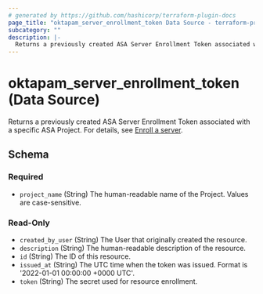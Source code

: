 ```yaml
---
# generated by https://github.com/hashicorp/terraform-plugin-docs
page_title: "oktapam_server_enrollment_token Data Source - terraform-provider-oktapam"
subcategory: ""
description: |-
  Returns a previously created ASA Server Enrollment Token associated with a specific ASA Project. For details, see Enroll a server https://help.okta.com/asa/en-us/Content/Topics/Adv_Server_Access/docs/setup/enrolling-a-server.htm.
---
```


# oktapam_server_enrollment_token (Data Source)

Returns a previously created ASA Server Enrollment Token associated with a specific ASA Project. For details, see [Enroll a server](https://help.okta.com/asa/en-us/Content/Topics/Adv_Server_Access/docs/setup/enrolling-a-server.htm).



<!-- schema generated by tfplugindocs -->
## Schema

### Required

- `project_name` (String) The human-readable name of the Project. Values are case-sensitive.

### Read-Only

- `created_by_user` (String) The User that originally created the resource.
- `description` (String) The human-readable description of the resource.
- `id` (String) The ID of this resource.
- `issued_at` (String) The UTC time when the token was issued. Format is '2022-01-01 00:00:00 +0000 UTC'.
- `token` (String) The secret used for resource enrollment.


